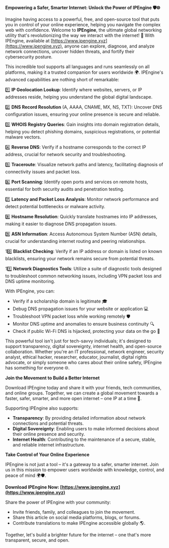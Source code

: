 **Empowering a Safer, Smarter Internet: Unlock the Power of IPEngine 🛡️🌐**

Imagine having access to a powerful, free, and open-source tool that puts you in control of your online experience, helping you navigate the complex web with confidence. Welcome to **IPEngine**, the ultimate global networking utility that's revolutionizing the way we interact with the internet! 🚀 With IPEngine, available at [https://www.ipengine.xyz](https://www.ipengine.xyz), anyone can explore, diagnose, and analyze network connections, uncover hidden threats, and fortify their cybersecurity posture.

This incredible tool supports all languages and runs seamlessly on all platforms, making it a trusted companion for users worldwide 🌍. IPEngine's advanced capabilities are nothing short of remarkable:

1️⃣ **IP Geolocation Lookup**: Identify where websites, servers, or IP addresses reside, helping you understand the global digital landscape.

2️⃣ **DNS Record Resolution** (A, AAAA, CNAME, MX, NS, TXT): Uncover DNS configuration issues, ensuring your online presence is secure and reliable.

3️⃣ **WHOIS Registry Queries**: Gain insights into domain registration details, helping you detect phishing domains, suspicious registrations, or potential malware vectors.

4️⃣ **Reverse DNS**: Verify if a hostname corresponds to the correct IP address, crucial for network security and troubleshooting.

5️⃣ **Traceroute**: Visualize network paths and latency, facilitating diagnosis of connectivity issues and packet loss.

6️⃣ **Port Scanning**: Identify open ports and services on remote hosts, essential for both security audits and penetration testing.

7️⃣ **Latency and Packet Loss Analysis**: Monitor network performance and detect potential bottlenecks or malware activity.

8️⃣ **Hostname Resolution**: Quickly translate hostnames into IP addresses, making it easier to diagnose DNS propagation issues.

9️⃣ **ASN Information**: Access Autonomous System Number (ASN) details, crucial for understanding internet routing and peering relationships.

10️⃣ **Blacklist Checking**: Verify if an IP address or domain is listed on known blacklists, ensuring your network remains secure from potential threats.

11️⃣ **Network Diagnostics Tools**: Utilize a suite of diagnostic tools designed to troubleshoot common networking issues, including VPN packet loss and DNS uptime monitoring.

With IPEngine, you can:

* Verify if a scholarship domain is legitimate 🎓
* Debug DNS propagation issues for your website or application 💻
* Troubleshoot VPN packet loss while working remotely 🛡️
* Monitor DNS uptime and anomalies to ensure business continuity 🔍
* Check if public Wi-Fi DNS is hijacked, protecting your data on the go 🚀

This powerful tool isn't just for tech-savvy individuals; it's designed to support transparency, digital sovereignty, internet health, and open-source collaboration. Whether you're an IT professional, network engineer, security analyst, ethical hacker, researcher, educator, journalist, digital rights advocate, or simply someone who cares about their online safety, IPEngine has something for everyone 🌐.

**Join the Movement to Build a Better Internet**

Download IPEngine today and share it with your friends, tech communities, and online groups. Together, we can create a global movement towards a faster, safer, smarter, and more open internet – one IP at a time 🔗.

Supporting IPEngine also supports:

* **Transparency**: By providing detailed information about network connections and potential threats.
* **Digital Sovereignty**: Enabling users to make informed decisions about their online presence and security.
* **Internet Health**: Contributing to the maintenance of a secure, stable, and reliable internet infrastructure.

**Take Control of Your Online Experience**

IPEngine is not just a tool – it's a gateway to a safer, smarter internet. Join us in this mission to empower users worldwide with knowledge, control, and peace of mind 🌍🛡️.

**Download IPEngine Now: [https://www.ipengine.xyz](https://www.ipengine.xyz)**

Share the power of IPEngine with your community:

* Invite friends, family, and colleagues to join the movement.
* Share this article on social media platforms, blogs, or forums.
* Contribute translations to make IPEngine accessible globally 🌎.

Together, let's build a brighter future for the internet – one that's more transparent, secure, and open.